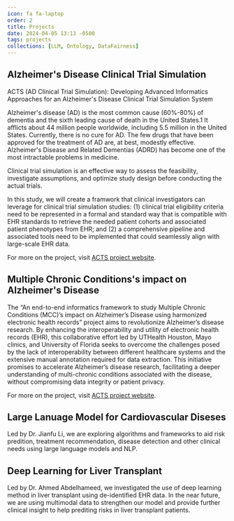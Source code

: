 ```yaml
---
icon: fa fa-laptop
order: 2
title: Projects
date: 2024-04-05 13:13 -0500
tags: projects
collections: [LLM, Ontology, DataFairness]
---
```


## Alzheimer's Disease Clinical Trial Simulation
ACTS (AD Clinical Trial Simulation): Developing Advanced Informatics Approaches for an Alzheimer's Disease Clinical Trial Simulation System

Alzheimer's disease (AD) is the most common cause (60%-80%) of dementia and the sixth leading cause of death in the United States.1 It afflicts about 44 million people worldwide, including 5.5 million in the United States. Currently, there is no cure for AD. The few drugs that have been approved for the treatment of AD are, at best, modestly effective. Alzheimer's Disease and Related Dementias (ADRD) has become one of the most intractable problems in medicine.

Clinical trial simulation is an effective way to assess the feasibility, investigate assumptions, and optimize study design before conducting the actual trials.

In this study, we will create a framwork that clinical investigators can leverage for clinical trial simulation studies: (1) clinical trial eligibility criteria need to be represented in a formal and standard way that is compatible with EHR standards to retrieve the needed patient cohorts and associated patient phenotypes from EHR; and (2) a comprehensive pipeline and associated tools need to be implemented that could seamlessly align with large-scale EHR data.

For more on the project, visit <a href="https://tao-ai-group.github.io/ACTS/" text='_blank'>ACTS project website</a>.

## Multiple Chronic Conditions's impact on Alzheimer's Disease

The “An end-to-end informatics framework to study Multiple Chronic Conditions (MCC)’s impact on Alzheimer’s Disease using harmonized electronic health records” project aims to revolutionize Alzheimer’s disease research. By enhancing the interoperability and utility of electronic health records (EHR), this collaborative effort led by UTHealth Houston, Mayo clinics, and University of Florida seeks to overcome the challenges posed by the lack of interoperability between different healthcare systems and the extensive manual annotation required for data extraction. This initiative promises to accelerate Alzheimer’s disease research, facilitating a deeper understanding of multi-chronic conditions associated with the disease, without compromising data integrity or patient privacy.

For more on the project, visit <a href="https://mcc-ad.github.io/home/" text='_blank'>ACTS project website</a>.

## Large Lanuage Model for Cardiovascular Diseses

Led by Dr. Jianfu Li, we are exploring algorithms and frameworks to aid risk predition, treatment recommendation, disease detection and other clinical needs using large language models and NLP.


## Deep Learning for Liver Transplant

Led by Dr. Ahmed Abdelhameed, we investigated the use of deep learning method in liver transplant using de-identified EHR data. In the near future, we are using multimodal data to strengthen our model and provide further clinical insight to help prediting risks in liver transplant patients.
